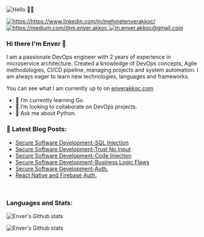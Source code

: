 
![Hello 👋🏻](https://media.giphy.com/media/PiQejEf31116URju4V/giphy.gif)

<a href="https://www.linkedin.com/in/mehmetenverakkoc/" target="_blank">
    <img src="https://img.shields.io/badge/%20-linkedin-0072b1" alt="https://https://www.linkedin.com/in/mehmetenverakkoc/">
</a>
<a href="https://medium.com/@m.enver.akkoc" target="_blank">
    <img src="https://img.shields.io/badge/%20-medium-black" alt="https://medium.com/@m.enver.akkoc">
</a>
<a href="mailto:m.enver.akkoc@gmail.com" target="_blank">
    <img src="https://img.shields.io/badge/%20-gmail-B23121" alt="m.enver.akkoc@gmail.com">
</a>


<br />

### Hi there I'm Enver 👋 


I am a passionate DevOps engineer with 2 years of experience in microservice architecture. Created a knowledge of DevOps concepts, Agile methodologies, CI/CD pipeline, managing projects and system automation. I am always eager to learn new technologies, languages and frameworks.

You can see what I am currently up to on [enverakkoc.com](https://www.enverakkoc.com/)

- 🌱 I’m currently learning Go.
- 👯 I’m looking to collaborate on DevOps projects.
- 💬 Ask me about Python.


### 📕 Latest Blog Posts:

- [Secure Software Development-SQL Injection](https://medium.com/@m.enver.akkoc/secure-software-development-sql-injections-880fbcaf1473)
- [Secure Software Development-Trust No Input](https://medium.com/@m.enver.akkoc/secure-software-development-trust-no-input-90eb6c5e7c39)
- [Secure Software Development-Code Injection](https://medium.com/@m.enver.akkoc/secure-software-development-code-injection-ae94496fd559)
- [Secure Software Development-Business Logic Flaws](https://medium.com/@m.enver.akkoc/secure-software-development-business-logic-flaws-2305bdd3344b)
- [Secure Software Development-Auth.](https://medium.com/@m.enver.akkoc/secure-software-development-authentication-62452d26405b)
- [React Native and Firebase Auth.](https://medium.com/@m.enver.akkoc/react-native-and-firebase-authentication-b9c4b40b5409)

<br />

### Languages and Stats:

![Enver's Github stats](https://github-readme-stats.vercel.app/api/top-langs/?username=akkoc16&hide=java,html&title_color=ffffff&text_color=c9cacc&icon_color=2bbc8a&bg_color=1d1f21)

![Enver's Github stats](https://github-readme-stats.vercel.app/api?username=akkoc16&show_icons=true&line_height=27&count_private=true&title_color=ffffff&text_color=c9cacc&icon_color=2bbc8a&bg_color=1d1f21)



